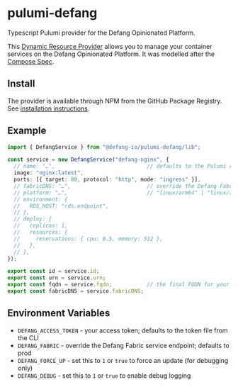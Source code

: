 # pulumi-defang
Typescript Pulumi provider for the Defang Opinionated Platform.

This [Dynamic Resource Provider](https://www.pulumi.com/docs/intro/concepts/resources/dynamic-providers/) allows you to manage your container services on the Defang Opinionated Platform. It was modelled after the [Compose Spec](https://www.compose-spec.io).

## Install

The provider is available through NPM from the GitHub Package Registry. See [installation instructions](https://github.com/defang-io/pulumi-defang/pkgs/npm/pulumi-defang).

## Example

```ts
import { DefangService } from "@defang-io/pulumi-defang/lib";

const service = new DefangService("defang-nginx", {
  // name: "…",                             // defaults to the Pulumi resource name
  image: "nginx:latest",
  ports: [{ target: 80, protocol: "http", mode: "ingress" }],
  // fabricDNS: "…",                        // override the Defang Fabric Controller endpoint
  // platform: "…",                         // "linux/arm64" | "linux/amd64" | "linux" (default)
  // environment: {
  //   RDS_HOST: "rds.endpoint",
  // },
  // deploy: {
  //   replicas: 1,
  //   resources: {
  //     reservations: { cpu: 0.5, memory: 512 },
  //   },
  // },
});

export const id = service.id;
export const urn = service.urn;
export const fqdn = service.fqdn;           // the final FQDN for your service
export const fabricDNS = service.fabricDNS;
```

## Environment Variables

* `DEFANG_ACCESS_TOKEN` - your access token; defaults to the token file from the CLI
* `DEFANG_FABRIC` - override the Defang Fabric service endpoint; defaults to prod
* `DEFANG_FORCE_UP` - set this to `1` or `true` to force an update (for debugging only)
* `DEFANG_DEBUG` - set this to `1` or `true` to enable debug logging
